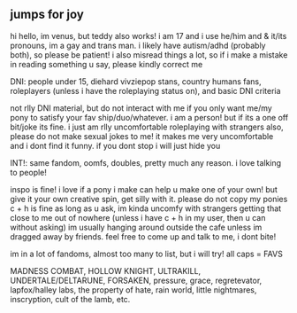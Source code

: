 ## jumps for joy

hi hello, im venus, but teddy also works! i am 17 and i use he/him and & it/its pronouns, im a gay and trans man. i likely have autism/adhd (probably both), so please be patient! i also misread things a lot, so if i make a mistake in reading something u say, please kindly correct me


DNI: people under 15, diehard vivziepop stans, country humans fans, roleplayers (unless i have the roleplaying status on), and basic DNI criteria

  not rlly DNI material, but do not interact with me if you only want me/my pony to satisfy your fav ship/duo/whatever. i am a person! but if its a one off bit/joke its fine. i just am rlly uncomfortable roleplaying with strangers 
  also, please do not make sexual jokes to me! it makes me very uncomfortable and i dont find it funny. if you dont stop i will just hide you

INT!: same fandom, oomfs, doubles, pretty much any reason. i love talking to people!


inspo is fine! i love if a pony i make can help u make one of your own! but give it your own creative spin, get silly with it. please do not copy my ponies
c + h is fine as long as u ask, im kinda uncomfy with strangers getting that close to me out of nowhere (unless i have c + h in my user, then u can without asking)
im usually hanging around outside the cafe unless im dragged away by friends. feel free to come up and talk to me, i dont bite!


im in a lot of fandoms, almost too many to list, but i will try! all caps = FAVS

MADNESS COMBAT, HOLLOW KNIGHT, ULTRAKILL, UNDERTALE/DELTARUNE, FORSAKEN, pressure, grace, regretevator, lapfox/halley labs, the property of hate, rain world, little nightmares, inscryption, cult of the lamb, etc.

